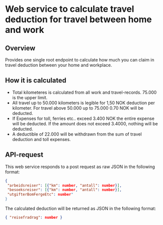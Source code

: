 # Web service to calculate travel deduction for travel between home and work

## Overview

Provides one single root endpoint to calculate how much you can claim in travel deduction between your home and workplace.

## How it is calculated

- Total kilometeres is calculated from all work and travel-records. 75.000 is the upper limit.
- All travel up to 50.000 kilometers is legible for 1,50 NOK deduction per kilometer. For travel above 50.000 up to 75.000 0.70 NOK will be deducted.
- If Expenses for toll, ferries etc.. exceed 3.400 NOK the entire expense will be deducted. If the amount does not exceed 3.4000, nothing will be deducted.
- A deductible of 22.000 will be withdrawn from the sum of travel deduction and toll expenses.

## API-request

This web service responds to a post request as raw JSON in the following format:

```JSON
{
 "arbeidsreiser": [{"km": number, "antall": number}],
 "besoeksreiser": [{"km": number, "antall": number}],
 "utgifterBomFergeEtc": number"
}
```

The calculated deduction will be returned as JSON in the following format:

```JSON
{ "reisefradrag": number }
```
